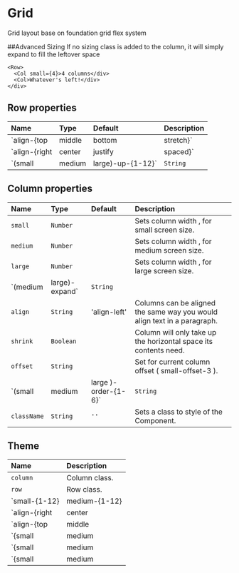# Grid

Grid layout base on foundation grid flex system

##Advanced Sizing
If no sizing class is added to the column, it will simply expand to fill the leftover space
```
<Row>
  <Col small={4}>4 columns</div>
  <Col>Whatever's left!</div>
</div>
```

## Row properties
| Name                | Type                   | Default         | Description|
|:-----|:-----|:-----|:-----|
| `align-{top | middle | bottom | stretch}`       | `String`                 |            | Vertical alignment are top, middle, bottom, and stretch (align={'align-bottom'}).|
| `align-{right | center | justify | spaced}`       | `String`                 |            | Horizontal alignment are right, center, justify, and spaced (align={'align-spaced'}).|
| `(small | medium | large)-up-{1-12}`       | `String`                 |            | To define column widths at the row-level, instead of the individual column level, add the class .[size]-up-[n] to a row, where [n] is the number of columns to display per row, and [size] is the breakpoint at which to apply the effect.|

## Column properties

| Name                | Type                   | Default         | Description|
|:-----|:-----|:-----|:-----|
| `small`       | `Number`                 |            | Sets column width , for small screen size. |
| `medium`       | `Number`                 |            | Sets column width , for medium screen size. |
| `large`       | `Number`                 |            | Sets column width , for large screen size. |
| `(medium | large)-expand`       | `String`                 |            | Sets column width on medium or large screen to auto calculate ( like shrink ). |
| `align`       | `String`                 |    'align-left'        | Columns can be aligned the same way you would align text in a paragraph. |
| `shrink`       | `Boolean`                 |            | Column will only take up the horizontal space its contents need. |
| `offset`       | `String`                 |            | Set for current column offset ( small-offset-3 ). |
| `(small | medium | large )-order-{1-6}`       | `String`                 |            | Set manual order for current column|
| `className`         | `String`               | `''`            | Sets a class to style of the Component.|


## Theme

| Name     | Description|
|:---------|:-----------|
| `column` | Column class.|
| `row`  | Row class.|
| `small-{1-12} | medium-{1-12} | large-{1-12} `   | Classes for column with modifiers.|
| `align-{right | center | justify | spaced}`   | Classes for row horizontal align.|
| `align-{top | middle | bottom | stretch}`   | Classes for row vertical align.|
| `{small | medium | large}-offset-{1-12}`   | Classes for row offset columns.|
| `{small | medium | large}-order-{1-6}`   | Classes for row order columns.|
| `{small | medium | large}-up-{1-12}`   | Classes for row with UP modifier.|



